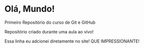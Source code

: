 # Olá, Mundo!
 Primeiro Repositório do curso de Git e GitHub

Repositório criado durante uma aula ao vivo!

Essa linha eu adcionei diretamente no site! QUE IMPRESSIONANTE!
